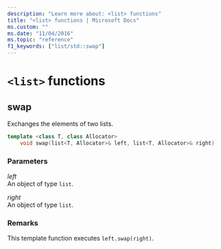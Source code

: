 ```yaml
---
description: "Learn more about: <list> functions"
title: "<list> functions | Microsoft Docs"
ms.custom: ""
ms.date: "11/04/2016"
ms.topic: "reference"
f1_keywords: ["list/std::swap"]
---
```

# `<list>` functions

## <a name="swap"></a> swap

Exchanges the elements of two lists.

```cpp
template <class T, class Allocator>
    void swap(list<T, Allocator>& left, list<T, Allocator>& right)
```

### Parameters

*left*\
An object of type `list`.

*right*\
An object of type `list`.

### Remarks

This template function executes `left.swap(right)`.
